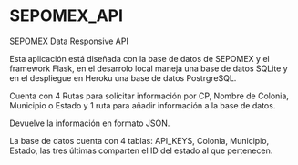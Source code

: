 # SEPOMEX_API
SEPOMEX Data Responsive API

Esta aplicación está diseñada con la base de datos de SEPOMEX y el framework Flask, en el desarrolo local maneja una base de datos SQLite
y en el despliegue en Heroku una base de datos PostrgreSQL.

Cuenta con 4 Rutas para solicitar información por CP, Nombre de Colonia, Municipio o Estado y 1 ruta para añadir información a la base de datos.

Devuelve la información en formato JSON.

La base de datos cuenta con 4 tablas: API_KEYS, Colonia, Municipio, Estado, las tres últimas comparten el ID del estado al que pertenecen.

